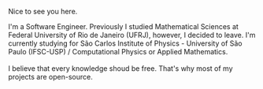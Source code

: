 Nice to see you here. <br>

I'm a Software Engineer. Previously I studied Mathematical Sciences at Federal University of Rio de Janeiro (UFRJ), however, I decided to leave. I'm currently studying for São Carlos Institute of Physics - University of São Paulo (IFSC-USP) / Computational Physics or Applied Mathematics.<br><br>
I believe that every knowledge shoud be free. That's why most of my projects are open-source.
